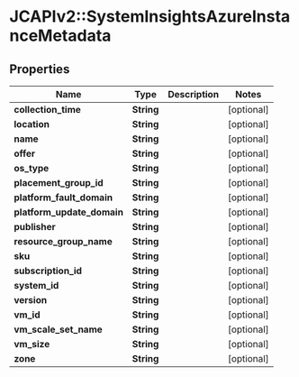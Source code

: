 # JCAPIv2::SystemInsightsAzureInstanceMetadata

## Properties
Name | Type | Description | Notes
------------ | ------------- | ------------- | -------------
**collection_time** | **String** |  | [optional] 
**location** | **String** |  | [optional] 
**name** | **String** |  | [optional] 
**offer** | **String** |  | [optional] 
**os_type** | **String** |  | [optional] 
**placement_group_id** | **String** |  | [optional] 
**platform_fault_domain** | **String** |  | [optional] 
**platform_update_domain** | **String** |  | [optional] 
**publisher** | **String** |  | [optional] 
**resource_group_name** | **String** |  | [optional] 
**sku** | **String** |  | [optional] 
**subscription_id** | **String** |  | [optional] 
**system_id** | **String** |  | [optional] 
**version** | **String** |  | [optional] 
**vm_id** | **String** |  | [optional] 
**vm_scale_set_name** | **String** |  | [optional] 
**vm_size** | **String** |  | [optional] 
**zone** | **String** |  | [optional] 

